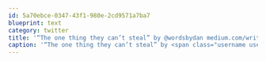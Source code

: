 ```yaml
---
id: 5a70ebce-0347-43f1-980e-2cd9571a7ba7
blueprint: text
category: twitter
title: '“The one thing they can’t steal” by @wordsbydan medium.com/writers-on-wri…'
caption: '“The one thing they can’t steal” by <span class="username username_linked">@<a href="https://twitter.com/wordsbydan" title="dan dalton">wordsbydan</a></span> <a href="https://medium.com/writers-on-writing/b6ebde1e8195" title="https://medium.com/writers-on-writing/b6ebde1e8195" class="link link_untco">medium.com/writers-on-wri…</a>'
---
```

